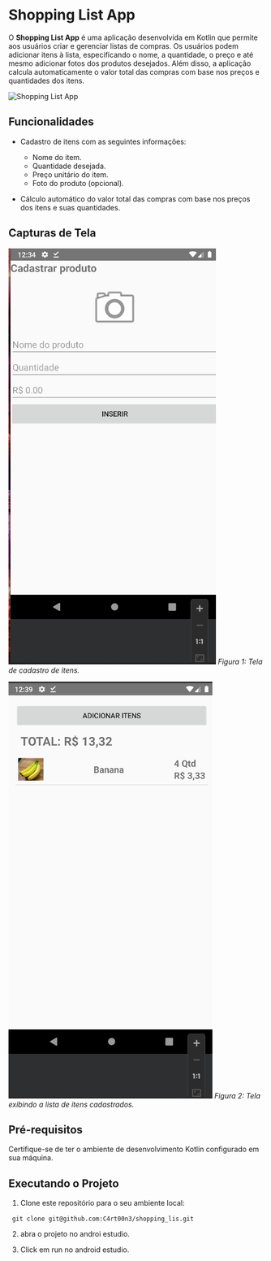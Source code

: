 # Shopping List App

O **Shopping List App** é uma aplicação desenvolvida em Kotlin que permite aos usuários criar e gerenciar listas de compras. Os usuários podem adicionar itens à lista, especificando o nome, a quantidade, o preço e até mesmo adicionar fotos dos produtos desejados. Além disso, a aplicação calcula automaticamente o valor total das compras com base nos preços e quantidades dos itens.

![Shopping List App](link_para_imagem.png)

## Funcionalidades

- Cadastro de itens com as seguintes informações:
  - Nome do item.
  - Quantidade desejada.
  - Preço unitário do item.
  - Foto do produto (opcional).

- Cálculo automático do valor total das compras com base nos preços dos itens e suas quantidades.

## Capturas de Tela

![Tela de Cadastro](app/src/main/res/drawable/form.png)
*Figura 1: Tela de cadastro de itens.*

![Tela de Lista](app/src/main/res/drawable/lista.png)
*Figura 2: Tela exibindo a lista de itens cadastrados.*

## Pré-requisitos

Certifique-se de ter o ambiente de desenvolvimento Kotlin configurado em sua máquina.

## Executando o Projeto

1. Clone este repositório para o seu ambiente local:

```
 git clone git@github.com:C4rt00n3/shopping_lis.git
```

2. abra o projeto no androi estudio.

3. Click em run no android estudio.

